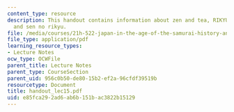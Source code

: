 ```yaml
---
content_type: resource
description: This handout contains information about zen and tea, RIKYU versus HIDEYOSHI
  and sen no rikyu.
file: /media/courses/21h-522-japan-in-the-age-of-the-samurai-history-and-film-fall-2006/e85fca292ad6ab6b151bac3822b15129_handout_lec15.pdf
file_type: application/pdf
learning_resource_types:
- Lecture Notes
ocw_type: OCWFile
parent_title: Lecture Notes
parent_type: CourseSection
parent_uid: 956c0b50-de80-15b2-ef2a-96cfdf39519b
resourcetype: Document
title: handout_lec15.pdf
uid: e85fca29-2ad6-ab6b-151b-ac3822b15129
---
```


